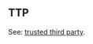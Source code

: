 ## TTP

<p class="c8"><span>See: </span><span class="c2"><a class="c3" href="#h.gzkj2oe82fof">trusted third party</a></span><span class="c0">.</span></p>

